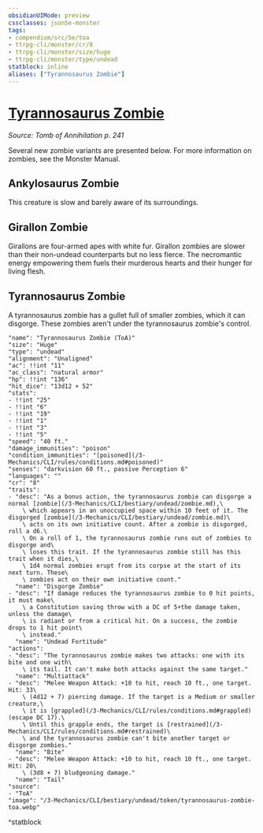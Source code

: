 ```yaml
---
obsidianUIMode: preview
cssclasses: json5e-monster
tags:
- compendium/src/5e/toa
- ttrpg-cli/monster/cr/8
- ttrpg-cli/monster/size/huge
- ttrpg-cli/monster/type/undead
statblock: inline
aliases: ["Tyrannosaurus Zombie"]
---
```

# [Tyrannosaurus Zombie](3-Mechanics\CLI\bestiary\undead/tyrannosaurus-zombie-toa.md)
*Source: Tomb of Annihilation p. 241*  

Several new zombie variants are presented below. For more information on zombies, see the Monster Manual.

## Ankylosaurus Zombie

This creature is slow and barely aware of its surroundings.

## Girallon Zombie

Girallons are four-armed apes with white fur. Girallon zombies are slower than their non-undead counterparts but no less fierce. The necromantic energy empowering them fuels their murderous hearts and their hunger for living flesh.

## Tyrannosaurus Zombie

A tyrannosaurus zombie has a gullet full of smaller zombies, which it can disgorge. These zombies aren't under the tyrannosaurus zombie's control.

```statblock
"name": "Tyrannosaurus Zombie (ToA)"
"size": "Huge"
"type": "undead"
"alignment": "Unaligned"
"ac": !!int "11"
"ac_class": "natural armor"
"hp": !!int "136"
"hit_dice": "13d12 + 52"
"stats":
- !!int "25"
- !!int "6"
- !!int "19"
- !!int "1"
- !!int "3"
- !!int "5"
"speed": "40 ft."
"damage_immunities": "poison"
"condition_immunities": "[poisoned](/3-Mechanics/CLI/rules/conditions.md#poisoned)"
"senses": "darkvision 60 ft., passive Perception 6"
"languages": ""
"cr": "8"
"traits":
- "desc": "As a bonus action, the tyrannosaurus zombie can disgorge a normal [zombie](/3-Mechanics/CLI/bestiary/undead/zombie.md),\
    \ which appears in an unoccupied space within 10 feet of it. The disgorged [zombie](/3-Mechanics/CLI/bestiary/undead/zombie.md)\
    \ acts on its own initiative count. After a zombie is disgorged, roll a d6.\
    \ On a roll of 1, the tyrannosaurus zombie runs out of zombies to disgorge and\
    \ loses this trait. If the tyrannosaurus zombie still has this trait when it dies,\
    \ 1d4 normal zombies erupt from its corpse at the start of its next turn. These\
    \ zombies act on their own initiative count."
  "name": "Disgorge Zombie"
- "desc": "If damage reduces the tyrannosaurus zombie to 0 hit points, it must make\
    \ a Constitution saving throw with a DC of 5+the damage taken, unless the damage\
    \ is radiant or from a critical hit. On a success, the zombie drops to 1 hit point\
    \ instead."
  "name": "Undead Fortitude"
"actions":
- "desc": "The tyrannosaurus zombie makes two attacks: one with its bite and one with\
    \ its tail. It can't make both attacks against the same target."
  "name": "Multiattack"
- "desc": "Melee Weapon Attack: +10 to hit, reach 10 ft., one target. Hit: 33\
    \ (4d12 + 7) piercing damage. If the target is a Medium or smaller creature,\
    \ it is [grappled](/3-Mechanics/CLI/rules/conditions.md#grappled) (escape DC 17).\
    \ Until this grapple ends, the target is [restrained](/3-Mechanics/CLI/rules/conditions.md#restrained)\
    \ and the tyrannosaurus zombie can't bite another target or disgorge zombies."
  "name": "Bite"
- "desc": "Melee Weapon Attack: +10 to hit, reach 10 ft., one target. Hit: 20\
    \ (3d8 + 7) bludgeoning damage."
  "name": "Tail"
"source":
- "ToA"
"image": "/3-Mechanics/CLI/bestiary/undead/token/tyrannosaurus-zombie-toa.webp"
```
^statblock